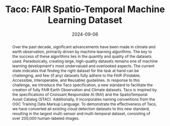 ---
title: "Taco: FAIR Spatio-Temporal Machine Learning Dataset"
date: "2024-09-06"
speaker: "Julio Contreras & Cesar Aybar"
affiliation: "ISP/UV"
link: "https://tacofoundation.github.io/"
img: "taco.webp"
abstract: "Over the past decade, significant advancements have been made in climate and earth observation, primarily driven by machine learning algorithms. The key to the success of these algorithms lies in the quantity and quality of the datasets used. Paradoxically, creating large, high-quality datasets remains one of machine learning development's most undervalued and overlooked aspects. The current state indicates that finding the right dataset for the task at hand can be challenging, and few (if any) datasets fully adhere to the FAIR (Findable, Accessible, Interoperable, and Reusable) guidelines. In response to this challenge, we introduce the Taco specification, a new standard to facilitate the creation of fully FAIR Earth Observation and Climate datasets. Taco is inspired by the specifications of Croissant Responsible AI (RAI) and the SpatioTemporal Asset Catalog (STAC). Additionally, it incorporates naming conventions from the OGC Training Data Markup Language. To demonstrate the effectiveness of Taco, we have converted all existing cloud detection datasets to this new standard, resulting in the largest multi-sensor and multi-temporal dataset, consisting of over 200,000 human-labeled images."
---